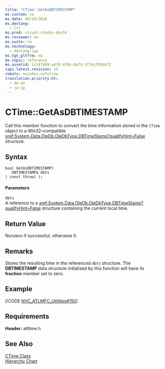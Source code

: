 ```yaml
---
title: "CTime::GetAsDBTIMESTAMP"
ms.custom: na
ms.date: 09/19/2016
ms.devlang: 
  - C++
ms.prod: visual-studio-dev14
ms.reviewer: na
ms.suite: na
ms.technology: 
  - devlang-cpp
ms.tgt_pltfrm: na
ms.topic: reference
ms.assetid: 1c547d69-a47d-476b-bb74-1f7e1f916b72
caps.latest.revision: 15
robots: noindex,nofollow
translation.priority.ht: 
  - de-de
  - ja-jp
---
```

# CTime::GetAsDBTIMESTAMP
Call this member function to convert the time information stored in the `CTime` object to a Win32–compatible <xref:System.Data.OleDb.OleDbType.DBTimeStamp?qualifyHint=False> structure.  
  
## Syntax  
  
```  
bool GetAsDBTIMESTAMP(  
   DBTIMESTAMP& dbts  
) const throw( );  
```  
  
#### Parameters  
 `dbts`  
 A reference to a <xref:System.Data.OleDb.OleDbType.DBTimeStamp?qualifyHint=False> structure containing the current local time.  
  
## Return Value  
 Nonzero if successful; otherwise 0.  
  
## Remarks  
 Stores the resulting time in the referenced `dbts` structure. The **DBTIMESTAMP** data structure initialized by this function will have its **fraction** member set to zero.  
  
## Example  
 [!CODE [NVC_ATLMFC_Utilities#150](../CodeSnippet/VS_Snippets_Cpp/NVC_ATLMFC_Utilities#150)]  
  
## Requirements  
 **Header:** atltime.h  
  
## See Also  
 [CTime Class](../Topic/CTime%20Class.md)   
 [Hierarchy Chart](../vs140/Hierarchy-Chart.md)